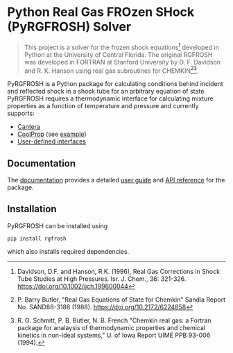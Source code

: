 # Python Real Gas FROzen SHock (PyRGFROSH) Solver

> This project is a solver for the frozen shock equations[^1] developed in Python at the
> University of Central Florida. The original RGFROSH was developed in FORTRAN at Stanford 
> University by D. F. Davidson and R. K. Hanson using real gas subroutines for 
> CHEMKIN[^2][^3]. 

PyRGFROSH is a Python package for calculating conditions behind incident and reflected shock in
a shock tube for an arbitrary equation of state. PyRGFROSH requires a thermodynamic interface 
for calculating mixture properties as a function of temperature and pressure and currently supports:

- [Cantera](https://github.com/cantera/cantera)
- [CoolProp](https://github.com/CoolProp/CoolProp) (see [example](https://vasulab.github.io/RGFROSH/guide/#coolprop-example)) 
- [User-defined interfaces](https://vasulab.github.io/PyRGFROSH/guide/#user-defined-interfaces)

## Documentation

The [documentation](https://vasulab.github.io/PyRGFROSH) provides a detailed 
[user guide](https://vasulab.github.io/PyRGFROSH/guide) and 
[API reference](https://vasulab.github.io/PyRGFROSH/reference) for the package.

## Installation

PyRGFROSH can be installed using

```
pip install rgfrosh
```

which also installs required dependencies.

[^1]: Davidson, D.F. and Hanson, R.K. (1996), Real Gas Corrections in Shock Tube Studies 
at High Pressures. Isr. J. Chem., 36: 321-326. https://doi.org/10.1002/ijch.199600044
[^2]: P. Barry Butler, "Real Gas Equations of State for Chemkin" Sandia Report No. 
SAND88-3188 (1988). https://doi.org/10.2172/6224858
[^3]: R. G. Schmitt, P. B. Butler, N. B. French "Chemkin real gas: a Fortran package for 
analaysis of thermodynamic properties and chemical kinetics in non-ideal systems," 
U. of Iowa Report UIME PPB 93-006 (1994).
